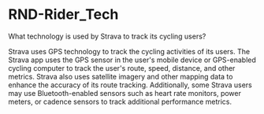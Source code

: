 # RND-Rider_Tech

What technology is used by Strava to track its cycling users?

Strava uses GPS technology to track the cycling activities of its users. The Strava app uses the GPS sensor in the user's mobile device or GPS-enabled cycling computer to track the user's route, speed, distance, and other metrics. Strava also uses satellite imagery and other mapping data to enhance the accuracy of its route tracking. Additionally, some Strava users may use Bluetooth-enabled sensors such as heart rate monitors, power meters, or cadence sensors to track additional performance metrics.
